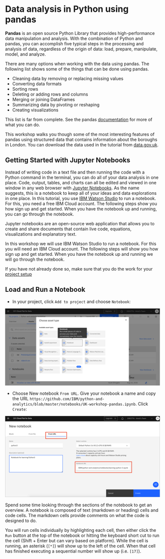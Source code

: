 # Data analysis in Python using pandas

**Pandas** is an open source Python Library that provides high-performance data manipulation and analysis. With the combination of Python and pandas, you can accomplish five typical steps in the processing and analysis of data, regardless of the origin of data: load, prepare, manipulate, model, and analyze.

There are many options when working with the data using pandas. The following list shows some of the things that can be done using pandas.

* Cleaning data by removing or replacing missing values
* Converting data formats
* Sorting rows
* Deleting or adding rows and columns
* Merging or joining DataFrames
* Summarizing data by pivoting or reshaping
* Creating visualizations

This list is far from complete. See the pandas [documentation](https://pandas.pydata.org/docs/) for more of what you can do.

This workshop walks you though some of the most interesting features of pandas using structured data that contains information about the boroughs in London. You can download the data used in the tutorial from [data.gov.uk](https://data.gov.uk/dataset/248f5f04-23cf-4470-9216-0d0be9b877a8/london-borough-profiles-and-atlas).
 
## Getting Started with Jupyter Notebooks

Instead of writing code in a text file and then running the code with a Python command in the terminal, you can do all of your data analysis in one place. Code, output, tables, and charts can all be edited and viewed in one window in any web browser with [Jupyter Notebooks](https://jupyter.org/). As the name suggests, this is a notebook to keep all of your ideas and data explorations in one place. In this tutorial, you use [IBM Watson Studio](https://dataplatform.cloud.ibm.com/docs/content/wsj/getting-started/overview-ws.html) to run a notebook. For this, you need a free IBM Cloud account. The following steps show you how sign up and get started. When you have the notebook up and running, you can go through the notebook.

Jupyter notebooks are an open-source web application that allows you to create and share documents that contain live code, equations, visualizations and explanatory text.

In this workshop we will use IBM Watson Studio to run a notebook. For this you will need an IBM Cloud account. The following steps will show you how sign up and get started. When you have the notebook up and running we will go through the notebook.

If you have not already done so, make sure that you do the work for your [project setup](../project-setup/README.md)

## Load and Run a Notebook

* In your project, click `Add to project` and choose `Notebook`:

![Add notebook](../assets/images/setup/cpd-add-notebook.png)

* Choose New notebook `From URL`. Give your notebook a name and copy the URL `https://github.com/IBM/python-and-analytics/blob/master/notebooks/UK-workshop-pandas.ipynb`. Click `Create`:

![Notebook from URL](../assets/images/setup/cpd-notebook-from-url.png)

Spend some time looking through the sections of the notebook to get an overview. A notebook is composed of text (markdown or heading) cells and code cells. The markdown cells provide comments on what the code is designed to do.

You will run cells individually by highlighting each cell, then either click the `Run` button at the top of the notebook or hitting the keyboard short cut to run the cell (Shift + Enter but can vary based on platform). While the cell is running, an asterisk (`[*]`) will show up to the left of the cell. When that cell has finished executing a sequential number will show up (i.e. `[17]`).
